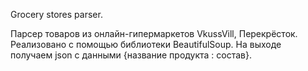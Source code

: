 Grocery stores parser.

Парсер товаров из онлайн-гипермаркетов VkussVill, Перекрёсток.
Реализовано с помощью библиотеки BeautifulSoup.
На выходе получаем json с данными {название продукта : состав}.

